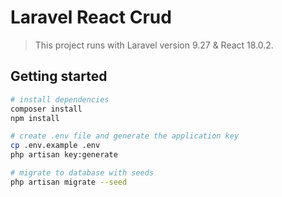 # Laravel React Crud

> This project runs with Laravel version 9.27 & React 18.0.2.

## Getting started

``` bash
# install dependencies
composer install
npm install

# create .env file and generate the application key
cp .env.example .env
php artisan key:generate

# migrate to database with seeds
php artisan migrate --seed
```